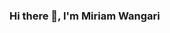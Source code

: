 ### Hi there 👋, I'm Miriam Wangari

<!--
A passionate Data Scientist based in Nairobi, Kenya.

**WangariNgomi/WangariNgomi** is a ✨ _special_ ✨ repository because its `README.md` (this file) appears on your GitHub profile.

Here are some ideas to get you started:

- 🌱 I’m currently learning Python for data science
- 👯 I’m looking to collaborate on data science projects
- 💬 Ask me about Python, SQL, Tableau
- 📫 How to reach me: miriamngomi@gmail.com
